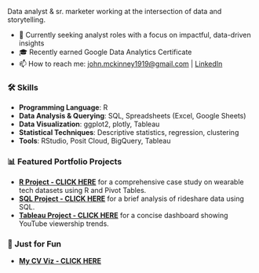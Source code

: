 Data analyst & sr. marketer working at the intersection of data and storytelling.

* 🚀 Currently seeking analyst roles with a focus on impactful, data-driven insights
* 🎓 Recently earned Google Data Analytics Certificate
* 📫 How to reach me: john.mckinney1919@gmail.com | [LinkedIn](https://www.linkedin.com/in/johnamckinney1234)


### 🛠 Skills
* **Programming Language**: R
* **Data Analysis & Querying**: SQL, Spreadsheets (Excel, Google Sheets)
* **Data Visualization**: ggplot2, plotly, Tableau
* **Statistical Techniques**: Descriptive statistics, regression, clustering
* **Tools**: RStudio, Posit Cloud, BigQuery, Tableau

### 📊 Featured Portfolio Projects

* **[R Project - CLICK HERE](https://johnmckinney-jmk.github.io/R-Bellabeat-analysis/)**
for a comprehensive case study on wearable tech datasets using R and Pivot Tables.
* **[SQL Project - CLICK HERE](https://johnmckinney-jmk.github.io/SQL-bikeshare-analysis/)**
for a brief analysis of rideshare data using SQL.
* **[Tableau Project - CLICK HERE](https://public.tableau.com/views/Work_In_Progress-YouTubeViews/Dashboard1?:language=en-US&:sid=&:redirect=auth&:display_count=n&:origin=viz_share_link)**
for a concise dashboard showing YouTube viewership trends.

### 🧩 Just for Fun
* **[My CV Viz - CLICK HERE](https://johnmckinney-jmk.github.io/CV-Viz/)**


